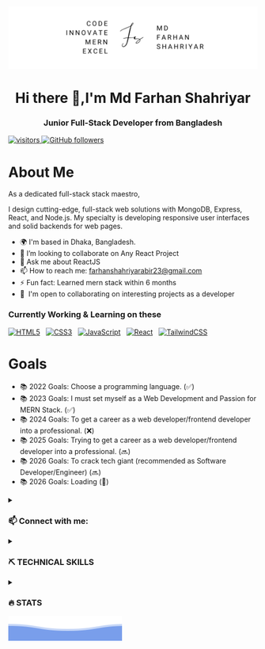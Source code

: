 ![Farhan's Moto](https://raw.githubusercontent.com/farhanshahriyar/farhanshahriyar/master/moto.png)

### <h1 align="center">Hi there 👋,I'm Md Farhan Shahriyar</h1>
#### <h3 align="center">Junior Full-Stack Developer from Bangladesh</h3>

 <a href="https://github.com/farhanshahriyar/">
    <img src="https://komarev.com/ghpvc/?username=farhanshahriyar" alt="visitors" />
 </a>
 <a href="https://github.com/farhanshahriyar?tab=followers">
    <img alt="GitHub followers" src="https://img.shields.io/github/followers/farhanshahriyar?color=green&logo=github">
 </a>

# About Me
As a dedicated full-stack stack maestro, <p>I design cutting-edge, full-stack web solutions with MongoDB, Express, React, and Node.js. My specialty is developing responsive user interfaces and solid backends for web pages.</p>

* 🌍 I'm based in Dhaka, Bangladesh.
* 👯 I’m looking to collaborate on Any React Project
* 💬 Ask me about ReactJS
* 📫 How to reach me: farhanshahriyarabir23@gmail.com
* ⚡ Fun fact: Learned mern stack within 6 months 
* 🤝  I'm open to collaborating on interesting projects as a developer


### Currently Working & Learning on these
<p align="left">
<a href="https://developer.mozilla.org/en-US/docs/Glossary/HTML5" target="_blank" rel="noreferrer"><img src="https://raw.githubusercontent.com/danielcranney/readme-generator/main/public/icons/skills/html5-colored.svg" width="36" height="36" alt="HTML5" /></a> &nbsp;
<a href="https://www.w3.org/TR/CSS/#css" target="_blank" rel="noreferrer"><img src="https://raw.githubusercontent.com/danielcranney/readme-generator/main/public/icons/skills/css3-colored.svg" width="36" height="36" alt="CSS3" /></a> &nbsp;
 <a href="https://developer.mozilla.org/en-US/docs/Web/JavaScript" target="_blank" rel="noreferrer"><img src="https://raw.githubusercontent.com/danielcranney/readme-generator/main/public/icons/skills/javascript-colored.svg" width="36" height="36" alt="JavaScript" /></a> &nbsp;
<a href="https://reactjs.org/" target="_blank" rel="noreferrer"><img src="https://raw.githubusercontent.com/danielcranney/readme-generator/main/public/icons/skills/react-colored.svg" width="36" height="36" alt="React" /></a> &nbsp;
<a href="https://tailwindcss.com/" target="_blank" rel="noreferrer"><img src="https://raw.githubusercontent.com/danielcranney/readme-generator/main/public/icons/skills/tailwindcss-colored.svg" width="36" height="36" alt="TailwindCSS" /></a> &nbsp;

# Goals
* 📚 2022 Goals: Choose a programming language. (✅)
* 📚 2023 Goals: I must set myself as a Web Development and Passion for MERN Stack. (✅)
* 📚 2024 Goals: To get a career as a web developer/frontend developer into a professional. (❌)
* 📚 2025 Goals: Trying to get a career as a web developer/frontend developer into a professional. (🔜)
* 📚 2026 Goals: To crack tech giant (recommended as Software Developer/Engineer) (🔜)
* 📚 2026 Goals: Loading (🚀)

<details>
 <summary><h3><b>📫 Connect with me:</b></h3></summary>
<p align="left">
<a href="https://linkedin.com/in/md-farhan-shahriyar-1255a2203/" target="blank"><img align="center" src="https://raw.githubusercontent.com/rahuldkjain/github-profile-readme-generator/master/src/images/icons/Social/linked-in-alt.svg" alt="md-farhan-shahriyar-1255a2203/" height="30" width="40" /></a>
<a href="https://fb.com/abirxhants" target="blank"><img align="center" src="https://raw.githubusercontent.com/rahuldkjain/github-profile-readme-generator/master/src/images/icons/Social/facebook.svg" alt="abirxhants" height="30" width="40" /></a>
</p>
</details>

<details>
   <summary><h3><b>⛏️ TECHNICAL SKILLS</b</h3></summary>
<div align="center">  
 
### Frontend  
<div align="center">
 <a href="https://reactjs.org/" target="_blank"><img style="margin: 10px" src="https://profilinator.rishav.dev/skills-assets/react-original-wordmark.svg" alt="React" height="50" /></a>   
<a href="https://www.w3schools.com/css/" target="_blank"><img style="margin: 10px" src="https://profilinator.rishav.dev/skills-assets/css3-original-wordmark.svg" alt="CSS3" height="50" /></a>  
<a href="https://en.wikipedia.org/wiki/HTML5" target="_blank"><img style="margin: 10px" src="https://profilinator.rishav.dev/skills-assets/html5-original-wordmark.svg" alt="HTML5" height="50" /></a>  
<a href="https://tailwindcss.com/" target="_blank" rel="noreferrer"><img src="https://raw.githubusercontent.com/danielcranney/readme-generator/main/public/icons/skills/tailwindcss-colored.svg" width="36" height="36" alt="TailwindCSS" /></a> &nbsp;
 <a href="https://www.javascript.com/" target="_blank"><img style="margin: 10px" src="https://profilinator.rishav.dev/skills-assets/javascript-original.svg" alt="JavaScript" height="50" /></a>  &nbsp;
</td><td valign="top" width="33%">
 </div>



### Backend  
<div align="center">  
<a href="https://www.mongodb.com/" target="_blank"><img style="margin: 10px" src="https://profilinator.rishav.dev/skills-assets/mongodb-original-wordmark.svg" alt="MongoDB" height="50" /></a>  
<a href="https://nodejs.org/" target="_blank"><img style="margin: 10px" src="https://profilinator.rishav.dev/skills-assets/nodejs-original-wordmark.svg" alt="Node.js" height="50" /></a>  
<a href="https://www.python.org/" target="_blank"><img style="margin: 10px" src="https://profilinator.rishav.dev/skills-assets/python-original.svg" alt="Python" height="50" /></a>  
<a href="https://expressjs.com/" target="_blank"><img style="margin: 10px" src="https://raw.githubusercontent.com/farhanshahriyar/farhanshahriyar/master/images/express.png" alt="Express.js" height="50" /></a>  
</div>

</td><td valign="top" width="33%">



### DevOps  
<div align="center">  
<a href="https://github.com/" target="_blank"><img style="margin: 10px" src="https://profilinator.rishav.dev/skills-assets/git-scm-icon.svg" alt="Git" height="50" /></a>  
<a href="https://firebase.com/" target="_blank"><img style="margin: 10px" src="https://raw.githubusercontent.com/farhanshahriyar/farhanshahriyar/master/images/firebase.png" alt="Firebase" height="50" /></a>  


</div>

 </details>

<details>
    <summary><h3><b>🔥 STATS</b</h3></summary>
     
     
[![trophy](https://github-profile-trophy.vercel.app/?username=farhanshahriyar)](https://github.com/ryo-ma/github-profile-trophy)

![GitHub streak stats](https://github-readme-streak-stats.herokuapp.com/?user=farhanshahriyar)  

[![Top Langs](https://github-readme-stats.vercel.app/api/top-langs/?username=farhanshahriyar&layout=compact)](https://github.com/anuraghazra/github-readme-stats)

![GitHub stats](https://github-readme-stats.vercel.app/api?username=farhanshahriyar&show_icons=true&count_private=true&theme=blue-green&include_all_commits=true&count_private=true)

</details>


<img src="https://raw.githubusercontent.com/SandunWebDev/SandunWebDev/b04cae27581df0fec528090fb0ed37799a25b52c/assets/footer.svg" alt="farhanshahriyar" />
     
